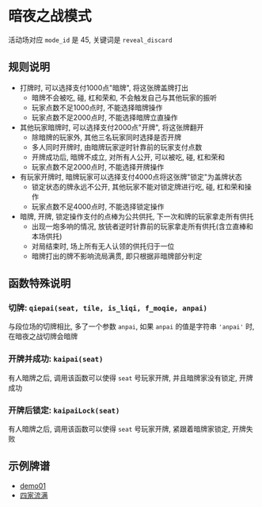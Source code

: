 # 暗夜之战模式

活动场对应 `mode_id` 是 45, 关键词是 `reveal_discard`

## 规则说明

- 打牌时, 可以选择支付1000点"暗牌", 将这张牌盖牌打出
    - 暗牌不会被吃, 碰, 杠和荣和, 不会触发自己与其他玩家的振听
    - 玩家点数不足1000点时, 不能选择暗牌操作
    - 玩家点数不足2000点时, 不能选择暗牌立直操作
- 其他玩家暗牌时, 可以选择支付2000点"开牌", 将这张牌翻开
    - 除暗牌的玩家外, 其他三名玩家同时选择是否开牌
    - 多人同时开牌时, 由暗牌玩家逆时针靠前的玩家支付点数
    - 开牌成功后, 暗牌不成立, 对所有人公开, 可以被吃, 碰, 杠和荣和
    - 玩家点数不足2000点时, 不能选择开牌操作
- 有玩家开牌时, 暗牌玩家可以选择支付4000点将这张牌"锁定"为盖牌状态
    - 锁定状态的牌永远不公开, 其他玩家不能对锁定牌进行吃, 碰, 杠和荣和操作
    - 玩家点数不足4000点时, 不能选择锁定操作
- 暗牌, 开牌, 锁定操作支付的点棒为公共供托, 下一次和牌的玩家拿走所有供托
    - 出现一炮多响的情况, 放铳者逆时针靠前的玩家拿走所有供托(含立直棒和本场供托)
    - 对局结束时, 场上所有无人认领的供托归于一位
    - 暗牌打出的牌不影响流局满贯, 即只根据非暗牌部分判定

## 函数特殊说明

### 切牌: `qiepai(seat, tile, is_liqi, f_moqie, anpai)`

与段位场的切牌相比, 多了一个参数 `anpai`, 如果 `anpai` 的值是字符串 `'anpai'` 时, 在暗夜之战切牌会暗牌

### 开牌并成功: `kaipai(seat)`

有人暗牌之后, 调用该函数可以使得 `seat` 号玩家开牌, 并且暗牌家没有锁定, 开牌成功

### 开牌后锁定: `kaipaiLock(seat)`

有人暗牌之后, 调用该函数可以使得 `seat` 号玩家开牌, 紧跟着暗牌家锁定, 开牌失败

## 示例牌谱

- [demo01](demo01.js)
- [四家流满](四家流满.js)
